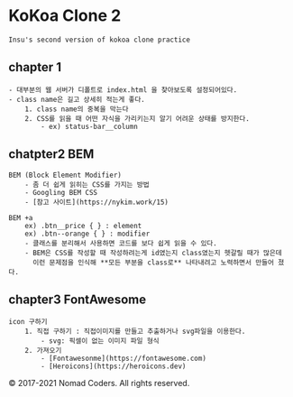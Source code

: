 # KoKoa Clone 2
    Insu's second version of kokoa clone practice

## chapter 1
    - 대부분의 웹 서버가 디폴트로 index.html 을 찾아보도록 설정되어있다.
    - class name은 길고 상세히 적는게 좋다.
        1. class name의 중복을 막는다
        2. CSS를 읽을 때 어떤 자식을 가리키는지 알기 어려운 상태를 방지한다.
            - ex) status-bar__column

## chatpter2 BEM
    BEM (Block Element Modifier)
        - 좀 더 쉽게 읽히는 CSS를 가지는 방법
        - Googling BEM CSS
        - [참고 사이트](https://nykim.work/15)
    
    BEM +a
        ex) .btn__price { } : element
        ex) .btn--orange { } : modifier
        - 클래스를 분리해서 사용하면 코드를 보다 쉽게 읽을 수 있다.
        - BEM은 CSS를 작성할 때 작성하려는게 id였는지 class였는지 헷갈릴 때가 많은데
          이런 문제점을 인식해 **모든 부분을 class로** 나타내려고 노력하면서 만들어 졌다.

## chapter3 FontAwesome
    icon 구하기
        1. 직접 구하기 : 직접이미지를 만들고 추출하거나 svg파일을 이용한다.
            - svg: 픽셀이 없는 이미지 파일 형식
        2. 가져오기
            - [Fontawesonme](https://fontawesome.com)
            - [Heroicons](https://heroicons.dev)

© 2017-2021 Nomad Coders. All rights reserved.